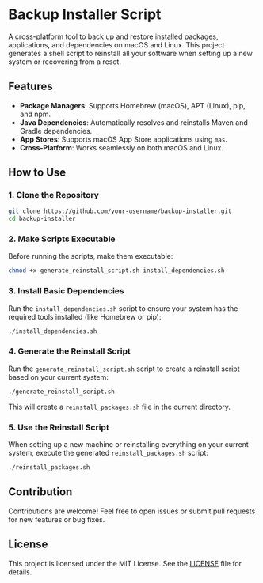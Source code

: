 # Backup Installer Script

A cross-platform tool to back up and restore installed packages, applications, and dependencies on macOS and Linux. This project generates a shell script to reinstall all your software when setting up a new system or recovering from a reset.

## Features

- **Package Managers**: Supports Homebrew (macOS), APT (Linux), pip, and npm.
- **Java Dependencies**: Automatically resolves and reinstalls Maven and Gradle dependencies.
- **App Stores**: Supports macOS App Store applications using `mas`.
- **Cross-Platform**: Works seamlessly on both macOS and Linux.

## How to Use

### 1. Clone the Repository
```bash
git clone https://github.com/your-username/backup-installer.git
cd backup-installer
```

### 2. Make Scripts Executable
Before running the scripts, make them executable:
```bash
chmod +x generate_reinstall_script.sh install_dependencies.sh
```

### 3. Install Basic Dependencies
Run the `install_dependencies.sh` script to ensure your system has the required tools installed (like Homebrew or pip):
```bash
./install_dependencies.sh
```

### 4. Generate the Reinstall Script
Run the `generate_reinstall_script.sh` script to create a reinstall script based on your current system:
```bash
./generate_reinstall_script.sh
```

This will create a `reinstall_packages.sh` file in the current directory.

### 5. Use the Reinstall Script
When setting up a new machine or reinstalling everything on your current system, execute the generated `reinstall_packages.sh` script:
```bash
./reinstall_packages.sh
```

## Contribution
Contributions are welcome! Feel free to open issues or submit pull requests for new features or bug fixes.

## License
This project is licensed under the MIT License. See the [LICENSE](LICENSE) file for details.
